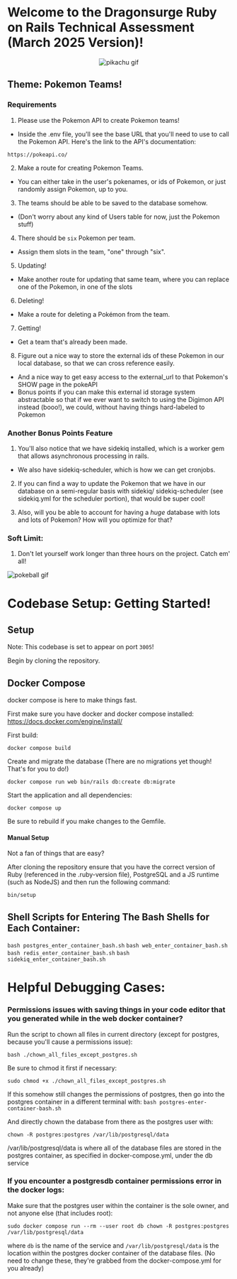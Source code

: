 # Welcome to the Dragonsurge Ruby on Rails Technical Assessment (March 2025 Version)!

<p align="center">
  <img src="https://emojis.slackmojis.com/emojis/images/1643514555/5541/pikachu.gif?1643514555" alt="pikachu gif" />
</p>


## Theme: Pokemon Teams! 


### Requirements
1. Please use the Pokemon API to create Pokemon teams!
- Inside the .env file, you'll see the base URL that you'll need to use to call the Pokemon API. Here's the link to the API's documentation:

```
https://pokeapi.co/
```

2. Make a route for creating Pokemon Teams. 
- You can either take in the user's pokenames, or ids of Pokemon, or just randomly assign Pokemon, up to you.

3. The teams should be able to be saved to the database somehow. 
- (Don't worry about any kind of Users table for now, just the Pokemon stuff)

4. There should be `six` Pokemon per team.
- Assign them slots in the team, "one" through "six". 

5. Updating! 
- Make another route for updating that same team, where you can replace one of the Pokemon, in one of the slots

6. Deleting! 
- Make a route for deleting a Pokémon from the team. 

7. Getting! 
- Get a team that's already been made.

8. Figure out a nice way to store the external ids of these Pokemon in our local database, so that we can cross reference easily. 
- And a nice way to get easy access to the external_url to that Pokemon's SHOW page in the pokeAPI
- Bonus points if you can make this external id storage system abstractable so that if we ever want to switch to using the Digimon API instead (booo!), we could, without having things hard-labeled to Pokemon

### Another Bonus Points Feature
1. You'll also notice that we have sidekiq installed, which is a worker gem that allows asynchronous processing in rails. 
- We also have sidekiq-scheduler, which is how we can get cronjobs.

2. If you can find a way to update the Pokemon that we have in our database on a semi-regular basis with sidekiq/ sidekiq-scheduler (see sidekiq.yml for the scheduler portion), that would be super cool!

3. Also, will you be able to account for having a *huge* database with lots and lots of Pokemon? How will you optimize for that?

### Soft Limit:
1. Don't let yourself work longer than three hours on the project. Catch em' all!


![pokeball gif](https://emojis.slackmojis.com/emojis/images/1643514155/1155/pokeball.gif?1643514155)

# Codebase Setup: Getting Started!

## Setup

Note: This codebase is set to appear on port `3005`!

Begin by cloning the repository.

## Docker Compose 

docker compose is here to make things fast.

First make sure you have docker and docker compose installed:
https://docs.docker.com/engine/install/

First build:

```
docker compose build
```

Create and migrate the database (There are no migrations yet though! That's for you to do!)

```
docker compose run web bin/rails db:create db:migrate
```

Start the application and all dependencies:

```
docker compose up
```

Be sure to rebuild if you make changes to the Gemfile. 


#### Manual Setup

Not a fan of things that are easy?

After cloning the repository ensure that you have the correct version of Ruby
(referenced in the .ruby-version file), PostgreSQL and a JS runtime (such as
NodeJS) and then run the following command:

```
bin/setup
```

## Shell Scripts for Entering The Bash Shells for Each Container:
`bash postgres_enter_container_bash.sh`
`bash web_enter_container_bash.sh`
`bash redis_enter_container_bash.sh`
`bash sidekiq_enter_container_bash.sh`


# Helpful Debugging Cases:

### Permissions issues with saving things in your code editor that you generated while in the web docker container?
Run the script to chown all files in current directory (except for postgres, because you'll cause a permissions issue):

`bash ./chown_all_files_except_postgres.sh`

Be sure to chmod it first if necessary:

`sudo chmod +x ./chown_all_files_except_postgres.sh`

If this somehow still changes the permissions of postgres, then go into the postgres container in a different terminal with:
`bash postgres-enter-container-bash.sh`


And directly chown the database from there as the postgres user with:

`chown -R postgres:postgres /var/lib/postgresql/data`

/var/lib/postgresql/data is where all of the database files are stored in the postgres container, as specified in docker-compose.yml, under the db service 

### If you encounter a postgresdb container permissions error in the docker logs:
Make sure that the postgres user within the container is the sole owner, and not anyone else (that includes root):

`sudo docker compose run --rm --user root db chown -R postgres:postgres /var/lib/postgresql/data`

where `db` is the name of the service and `/var/lib/postgresql/data` is the location within the postgres docker container of the database files. (No need to change these, they're grabbed from the docker-compose.yml for you already)
